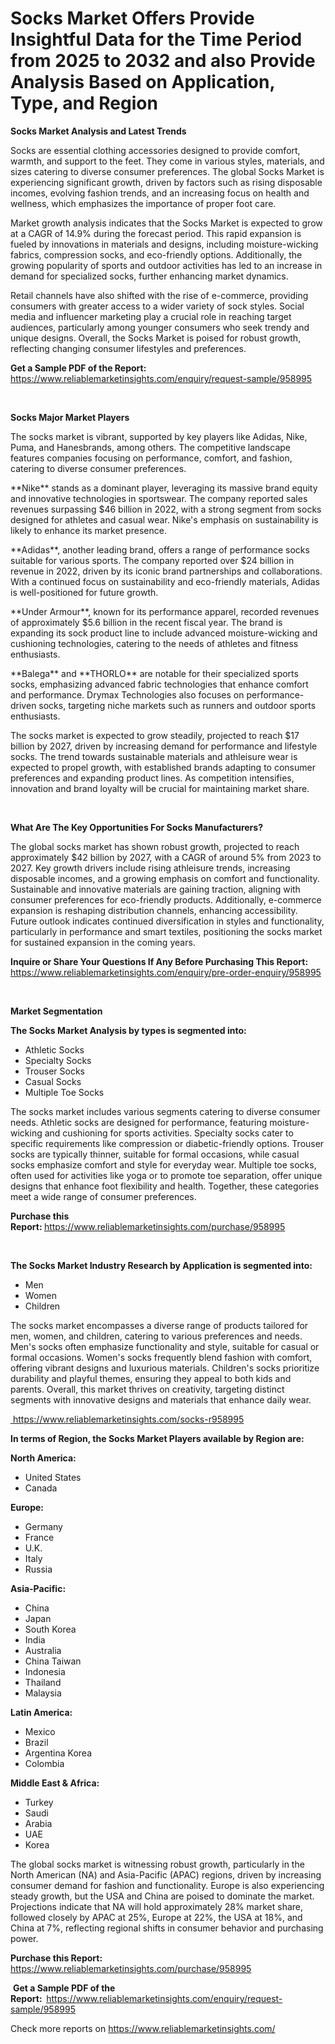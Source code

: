 <p><h1>Socks Market Offers Provide Insightful Data for the Time Period from 2025 to 2032 and also Provide Analysis Based on Application, Type, and Region</h1></p><p><strong>Socks Market Analysis and Latest Trends</strong></p>
<p><p>Socks are essential clothing accessories designed to provide comfort, warmth, and support to the feet. They come in various styles, materials, and sizes catering to diverse consumer preferences. The global Socks Market is experiencing significant growth, driven by factors such as rising disposable incomes, evolving fashion trends, and an increasing focus on health and wellness, which emphasizes the importance of proper foot care.</p><p>Market growth analysis indicates that the Socks Market is expected to grow at a CAGR of 14.9% during the forecast period. This rapid expansion is fueled by innovations in materials and designs, including moisture-wicking fabrics, compression socks, and eco-friendly options. Additionally, the growing popularity of sports and outdoor activities has led to an increase in demand for specialized socks, further enhancing market dynamics.</p><p>Retail channels have also shifted with the rise of e-commerce, providing consumers with greater access to a wider variety of sock styles. Social media and influencer marketing play a crucial role in reaching target audiences, particularly among younger consumers who seek trendy and unique designs. Overall, the Socks Market is poised for robust growth, reflecting changing consumer lifestyles and preferences.</p></p>
<p><strong>Get a Sample PDF of the Report:&nbsp;</strong> <a href="https://www.reliablemarketinsights.com/enquiry/request-sample/958995?utm_campaign=3571&utm_medium=2&utm_source=Github&utm_content=ia&utm_term=04042025&utm_id=socks">https://www.reliablemarketinsights.com/enquiry/request-sample/958995</a></p>
<p>&nbsp;</p>
<p><strong>Socks Major Market Players</strong></p>
<p><p>The socks market is vibrant, supported by key players like Adidas, Nike, Puma, and Hanesbrands, among others. The competitive landscape features companies focusing on performance, comfort, and fashion, catering to diverse consumer preferences.</p><p>**Nike** stands as a dominant player, leveraging its massive brand equity and innovative technologies in sportswear. The company reported sales revenues surpassing $46 billion in 2022, with a strong segment from socks designed for athletes and casual wear. Nike's emphasis on sustainability is likely to enhance its market presence.</p><p>**Adidas**, another leading brand, offers a range of performance socks suitable for various sports. The company reported over $24 billion in revenue in 2022, driven by its iconic brand partnerships and collaborations. With a continued focus on sustainability and eco-friendly materials, Adidas is well-positioned for future growth.</p><p>**Under Armour**, known for its performance apparel, recorded revenues of approximately $5.6 billion in the recent fiscal year. The brand is expanding its sock product line to include advanced moisture-wicking and cushioning technologies, catering to the needs of athletes and fitness enthusiasts.</p><p>**Balega** and **THORLO** are notable for their specialized sports socks, emphasizing advanced fabric technologies that enhance comfort and performance. Drymax Technologies also focuses on performance-driven socks, targeting niche markets such as runners and outdoor sports enthusiasts.</p><p>The socks market is expected to grow steadily, projected to reach $17 billion by 2027, driven by increasing demand for performance and lifestyle socks. The trend towards sustainable materials and athleisure wear is expected to propel growth, with established brands adapting to consumer preferences and expanding product lines. As competition intensifies, innovation and brand loyalty will be crucial for maintaining market share.</p></p>
<p>&nbsp;</p>
<p><strong>What Are The Key Opportunities For Socks Manufacturers?</strong></p>
<p><p>The global socks market has shown robust growth, projected to reach approximately $42 billion by 2027, with a CAGR of around 5% from 2023 to 2027. Key growth drivers include rising athleisure trends, increasing disposable incomes, and a growing emphasis on comfort and functionality. Sustainable and innovative materials are gaining traction, aligning with consumer preferences for eco-friendly products. Additionally, e-commerce expansion is reshaping distribution channels, enhancing accessibility. Future outlook indicates continued diversification in styles and functionality, particularly in performance and smart textiles, positioning the socks market for sustained expansion in the coming years.</p></p>
<p><strong>Inquire or Share Your Questions If Any Before Purchasing This Report:</strong> <a href="https://www.reliablemarketinsights.com/enquiry/pre-order-enquiry/958995?utm_campaign=3571&utm_medium=2&utm_source=Github&utm_content=ia&utm_term=04042025&utm_id=socks">https://www.reliablemarketinsights.com/enquiry/pre-order-enquiry/958995</a></p>
<p>&nbsp;</p>
<p><strong>Market Segmentation</strong></p>
<p><strong>The Socks Market Analysis by types is segmented into:</strong></p>
<p><ul><li>Athletic Socks</li><li>Specialty Socks</li><li>Trouser Socks</li><li>Casual Socks</li><li>Multiple Toe Socks</li></ul></p>
<p><p>The socks market includes various segments catering to diverse consumer needs. Athletic socks are designed for performance, featuring moisture-wicking and cushioning for sports activities. Specialty socks cater to specific requirements like compression or diabetic-friendly options. Trouser socks are typically thinner, suitable for formal occasions, while casual socks emphasize comfort and style for everyday wear. Multiple toe socks, often used for activities like yoga or to promote toe separation, offer unique designs that enhance foot flexibility and health. Together, these categories meet a wide range of consumer preferences.</p></p>
<p><strong>Purchase this Report:&nbsp;</strong><a href="https://www.reliablemarketinsights.com/purchase/958995?utm_campaign=3571&utm_medium=2&utm_source=Github&utm_content=ia&utm_term=04042025&utm_id=socks">https://www.reliablemarketinsights.com/purchase/958995</a></p>
<p>&nbsp;</p>
<p><strong>The Socks Market Industry Research by Application is segmented into:</strong></p>
<p><ul><li>Men</li><li>Women</li><li>Children</li></ul></p>
<p><p>The socks market encompasses a diverse range of products tailored for men, women, and children, catering to various preferences and needs. Men's socks often emphasize functionality and style, suitable for casual or formal occasions. Women's socks frequently blend fashion with comfort, offering vibrant designs and luxurious materials. Children's socks prioritize durability and playful themes, ensuring they appeal to both kids and parents. Overall, this market thrives on creativity, targeting distinct segments with innovative designs and materials that enhance daily wear.</p></p>
<p><a href="https://www.reliablemarketinsights.com/socks-r958995?utm_campaign=3571&utm_medium=2&utm_source=Github&utm_content=ia&utm_term=04042025&utm_id=socks">&nbsp;https://www.reliablemarketinsights.com/socks-r958995</a></p>
<p><strong>In terms of Region, the Socks Market Players available by Region are:</strong></p>
<p>
    <p> <strong> North America: </strong>
        <ul>
            <li>United States</li>
            <li>Canada</li>
        </ul>
        </p> 
    <p> <strong> Europe: </strong>
        <ul>
            <li>Germany</li>
            <li>France</li>
            <li>U.K.</li>
            <li>Italy</li>
            <li>Russia</li>
        </ul>
        </p> 
    <p> <strong> Asia-Pacific: </strong>
        <ul>
            <li>China</li>
            <li>Japan</li>
            <li>South Korea</li>
            <li>India</li>
            <li>Australia</li>
            <li>China Taiwan</li>
            <li>Indonesia</li>
            <li>Thailand</li>
            <li>Malaysia</li>
        </ul>
        </p> 
    <p> <strong> Latin America: </strong>
        <ul>
            <li>Mexico</li>
            <li>Brazil</li>
            <li>Argentina Korea</li>
            <li>Colombia</li>
        </ul>
        </p> 
    <p> <strong> Middle East & Africa: </strong>
        <ul>
            <li>Turkey</li>
            <li>Saudi</li>
            <li>Arabia</li>
            <li>UAE</li>
            <li>Korea</li>
        </ul>
    </p>
    </p>
<p><p>The global socks market is witnessing robust growth, particularly in the North American (NA) and Asia-Pacific (APAC) regions, driven by increasing consumer demand for fashion and functionality. Europe is also experiencing steady growth, but the USA and China are poised to dominate the market. Projections indicate that NA will hold approximately 28% market share, followed closely by APAC at 25%, Europe at 22%, the USA at 18%, and China at 7%, reflecting regional shifts in consumer behavior and purchasing power.</p></p>
<p><strong>Purchase this Report: </strong><a href="https://www.reliablemarketinsights.com/purchase/958995?utm_campaign=3571&utm_medium=2&utm_source=Github&utm_content=ia&utm_term=04042025&utm_id=socks">https://www.reliablemarketinsights.com/purchase/958995</a></p>
<p>&nbsp;<strong>Get a Sample PDF of the Report:&nbsp;&nbsp;</strong><a href="https://www.reliablemarketinsights.com/enquiry/request-sample/958995?utm_campaign=3571&utm_medium=2&utm_source=Github&utm_content=ia&utm_term=04042025&utm_id=socks">https://www.reliablemarketinsights.com/enquiry/request-sample/958995</a></p>
<p><strong></strong></p>
<p>Check more reports on <a href="https://www.reliablemarketinsights.com/?utm_campaign=3571&utm_medium=2&utm_source=Github&utm_content=ia&utm_term=04042025&utm_id=socks">https://www.reliablemarketinsights.com/</a></p>